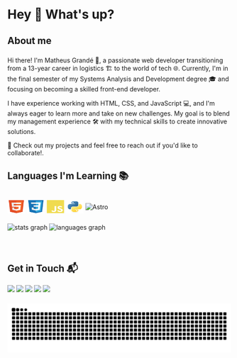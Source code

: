 <h1 align="left">Hey 👋 What's up?</h1>

###

<h2 align="left">About me</h2>

###

<p align="left">Hi there! I'm Matheus Grandé 👋, a passionate web developer transitioning from a 13-year career in logistics 🏗️ to the world of tech 🌐. Currently, I'm in the final semester of my Systems Analysis and Development degree 🎓 and focusing on becoming a skilled front-end developer.

I have experience working with HTML, CSS, and JavaScript 💻, and I'm always eager to learn more and take on new challenges. My goal is to blend my management experience 🛠️ with my technical skills to create innovative solutions.

🚀 Check out my projects and feel free to reach out if you'd like to collaborate!.</p>

###

<h2 align="left">Languages I'm Learning 📚</h2>

  <div style="display: inline_block"><br>
    <img align="center" alt="HTML" height="30" width="40" src="https://raw.githubusercontent.com/devicons/devicon/master/icons/html5/html5-original.svg">
  <img align="center" alt="CSS" height="30" width="40" src="https://raw.githubusercontent.com/devicons/devicon/master/icons/css3/css3-original.svg">
  <img align="center" alt="Js" height="30" width="40" src="https://raw.githubusercontent.com/devicons/devicon/master/icons/javascript/javascript-plain.svg">
  <img align="center" alt="Python" height="30" width="40" src="https://raw.githubusercontent.com/devicons/devicon/master/icons/python/python-original.svg">
  <img align="center" alt="Astro" height="30" width="40" src="https://astro.build/assets/press/astro-logo-light.svg">
  
</div>

###

<div align="left">
  <img src="https://github-readme-stats.vercel.app/api?username=grandematheus&hide_title=false&hide_rank=false&show_icons=true&include_all_commits=true&count_private=true&disable_animations=false&theme=radical&locale=en&hide_border=true&order=1" height="170" alt="stats graph"  />
  <img src="https://github-readme-stats.vercel.app/api/top-langs?username=grandematheus&locale=en&hide_title=false&layout=compact&card_width=320&langs_count=5&theme=radical&hide_border=true&order=2" height="170" alt="languages graph"  />
</div>

###

<br>

## 
<h2 align="left"> Get in Touch 📬</h2>

<div> 
  <a href="https://www.instagram.com/stories/matheusgrande_/" target="_blank"><img src="https://img.shields.io/badge/-Instagram-%23E4405F?style=for-the-badge&logo=instagram&logoColor=white" target="_blank"></a>
  <a href="mailto:matheusgrande91@hotmail.com"><img src="https://img.shields.io/badge/-Outlook-FF0000?style=for-the-badge&logo=microsoft-outlook&logoColor=white" target="_blank"></a>
  <a href="https://www.linkedin.com/in/matheusgrandegoncalves/" target="_blank"><img src="https://img.shields.io/badge/-LinkedIn-%230077B5?style=for-the-badge&logo=linkedin&logoColor=white" target="_blank"></a>
  <a href="https://drive.google.com/file/d/1TLUp6gqarl2TuwnAgiVYBpzlTL9chhvj/view?usp=sharing" target="_blank"><img src="https://img.shields.io/badge/-Currículo-%23FF5722?style=for-the-badge&logo=google-drive&logoColor=white" target="_blank"></a>
 <a href="https://drive.google.com/file/d/1atGrtaA2XwlK9lXcGkZIx2NQZ-1vSvpc/view?usp=sharing" target="_blank"><img src="https://img.shields.io/badge/-View My Resume-%2304B300?style=for-the-badge&logo=document&logoColor=white" target="_blank"></a>
</div>

###

<img src="https://raw.githubusercontent.com/grandematheus/grandematheus/output/snake.svg" alt="Snake animation" />

###
